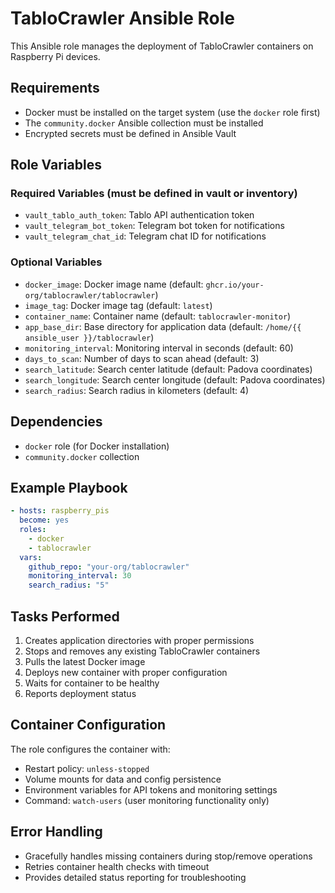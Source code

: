 # TabloCrawler Ansible Role

This Ansible role manages the deployment of TabloCrawler containers on Raspberry Pi devices.

## Requirements

- Docker must be installed on the target system (use the `docker` role first)
- The `community.docker` Ansible collection must be installed
- Encrypted secrets must be defined in Ansible Vault

## Role Variables

### Required Variables (must be defined in vault or inventory)

- `vault_tablo_auth_token`: Tablo API authentication token
- `vault_telegram_bot_token`: Telegram bot token for notifications
- `vault_telegram_chat_id`: Telegram chat ID for notifications

### Optional Variables

- `docker_image`: Docker image name (default: `ghcr.io/your-org/tablocrawler/tablocrawler`)
- `image_tag`: Docker image tag (default: `latest`)
- `container_name`: Container name (default: `tablocrawler-monitor`)
- `app_base_dir`: Base directory for application data (default: `/home/{{ ansible_user }}/tablocrawler`)
- `monitoring_interval`: Monitoring interval in seconds (default: 60)
- `days_to_scan`: Number of days to scan ahead (default: 3)
- `search_latitude`: Search center latitude (default: Padova coordinates)
- `search_longitude`: Search center longitude (default: Padova coordinates)
- `search_radius`: Search radius in kilometers (default: 4)

## Dependencies

- `docker` role (for Docker installation)
- `community.docker` collection

## Example Playbook

```yaml
- hosts: raspberry_pis
  become: yes
  roles:
    - docker
    - tablocrawler
  vars:
    github_repo: "your-org/tablocrawler"
    monitoring_interval: 30
    search_radius: "5"
```

## Tasks Performed

1. Creates application directories with proper permissions
2. Stops and removes any existing TabloCrawler containers
3. Pulls the latest Docker image
4. Deploys new container with proper configuration
5. Waits for container to be healthy
6. Reports deployment status

## Container Configuration

The role configures the container with:
- Restart policy: `unless-stopped`
- Volume mounts for data and config persistence
- Environment variables for API tokens and monitoring settings
- Command: `watch-users` (user monitoring functionality only)

## Error Handling

- Gracefully handles missing containers during stop/remove operations
- Retries container health checks with timeout
- Provides detailed status reporting for troubleshooting